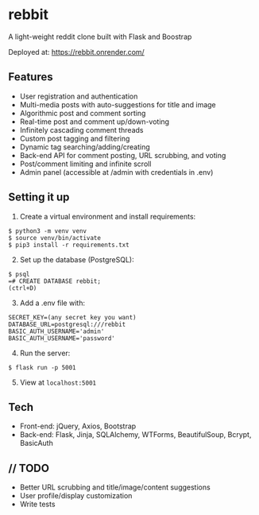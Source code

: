 # rebbit
A light-weight reddit clone built with Flask and Boostrap

Deployed at: https://rebbit.onrender.com/

## Features
- User registration and authentication
- Multi-media posts with auto-suggestions for title and image
- Algorithmic post and comment sorting
- Real-time post and comment up/down-voting
- Infinitely cascading comment threads
- Custom post tagging and filtering
- Dynamic tag searching/adding/creating
- Back-end API for comment posting, URL scrubbing, and voting
- Post/comment limiting and infinite scroll
- Admin panel (accessible at /admin with credentials in .env)

## Setting it up
1. Create a virtual environment and install requirements:
```
$ python3 -m venv venv
$ source venv/bin/activate
$ pip3 install -r requirements.txt
```
2. Set up the database (PostgreSQL):
```
$ psql
=# CREATE DATABASE rebbit;
(ctrl+D)
```
3. Add a .env file with:
```
SECRET_KEY=(any secret key you want)
DATABASE_URL=postgresql:///rebbit
BASIC_AUTH_USERNAME='admin'
BASIC_AUTH_USERNAME='password'
```
4. Run the server:
```
$ flask run -p 5001
```
5. View at `localhost:5001`

## Tech
- Front-end: jQuery, Axios, Bootstrap
- Back-end: Flask, Jinja, SQLAlchemy, WTForms, BeautifulSoup, Bcrypt, BasicAuth

## // TODO
- Better URL scrubbing and title/image/content suggestions
- User profile/display customization
- Write tests
